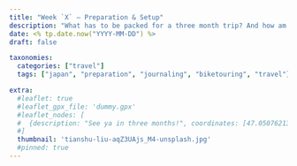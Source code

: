 ```yaml
---
title: "Week `X` – Preparation & Setup" 
description: "What has to be packed for a three month trip? And how am I going to write these journals?"
date: <% tp.date.now("YYYY-MM-DD") %>
draft: false

taxonomies:
  categories: ["travel"]
  tags: ["japan", "preparation", "journaling", "biketouring", "travel"]

extra:
  #leaflet: true
  #leaflet_gpx_file: 'dummy.gpx'
  #leaflet_nodes: [
  #  {description: "See ya in three months!", coordinates: [47.0507621319826, 8.310224275003634], icon: "iconStart", focus: true}
  #]
  thumbnail: 'tianshu-liu-aqZ3UAjs_M4-unsplash.jpg'
  #pinned: true
---
```

